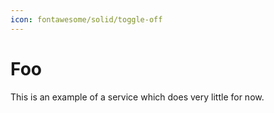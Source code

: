 ```yaml
---
icon: fontawesome/solid/toggle-off
---
```


# Foo

This is an example of a service which does very little for now.
